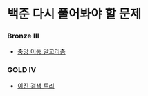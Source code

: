 # 백준 다시 풀어봐야 할 문제

### Bronze Ⅲ
- [중앙 이동 알고리즘](https://www.acmicpc.net/problem/2903)

### GOLD Ⅳ
- [이진 검색 트리](https://www.acmicpc.net/problem/5639)